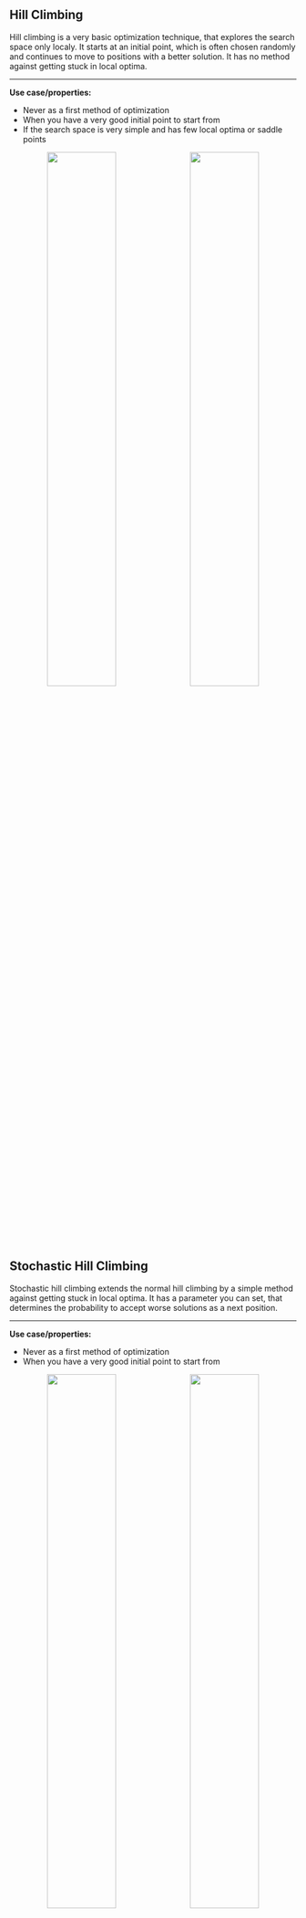 ## Hill Climbing

Hill climbing is a very basic optimization technique, that explores the search space only localy. It starts at an initial point, which is often chosen randomly and continues to move to positions with a better solution. It has no method against getting stuck in local optima.

---

**Use case/properties:**
- Never as a first method of optimization
- When you have a very good initial point to start from
- If the search space is very simple and has few local optima or saddle points

<p align="center">
<img src="./plots/search_paths/HillClimbing [('epsilon', 0.1)].svg" width= 49%/>
<img src="./plots/search_paths/HillClimbing [('epsilon', 0.03)].svg" width= 49%/>
</p>


## Stochastic Hill Climbing
Stochastic hill climbing extends the normal hill climbing by a simple method against getting stuck in local optima. It has a parameter you can set, that determines the probability to accept worse solutions as a next position.

---

**Use case/properties:**
- Never as a first method of optimization
- When you have a very good initial point to start from

<p align="center">
<img src="./plots/search_paths/StochasticHillClimbing [('p_down', 0.5)].svg" width= 49%/>
<img src="./plots/search_paths/StochasticHillClimbing [('p_down', 0.8)].svg" width= 49%/>
</p>


## Tabu Search

Tabu search is a metaheuristic method, that explores new positions like hill climbing but memorizes previous positions and avoids those. This helps finding new trajectories through the search space.

---

**Use case/properties:**
- When you have a good initial point to start from

<p align="center">
<img src="./plots/search_paths/TabuSearch [('tabu_memory', 3)].svg" width= 49%/>
<img src="./plots/search_paths/TabuSearch [('tabu_memory', 10)].svg" width= 49%/>
</p>

